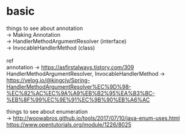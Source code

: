 # basic

things to see about annotation<br/>
-> Making Annotation<br/>
-> HandlerMethodArgumentResolver (interface)<br/>
-> InvocableHandlerMethod (class)<br/>
<br/>
ref<br/>
annotation -> https://asfirstalways.tistory.com/309<br/>
HandlerMethodArgumentResolver, InvocableHandlerMethod -> https://velog.io/@kingcjy/Spring-HandlerMethodArgumentResolver%EC%9D%98-%EC%82%AC%EC%9A%A9%EB%B2%95%EA%B3%BC-%EB%8F%99%EC%9E%91%EC%9B%90%EB%A6%AC


things to see about enumeration<br/>
-> http://woowabros.github.io/tools/2017/07/10/java-enum-uses.html
https://www.opentutorials.org/module/1226/8025
